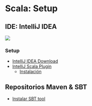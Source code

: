 # Scala: Setup

## **IDE:** IntelliJ IDEA

![](https://www.jetbrains.com/idea/img/screenshots/idea_overview_5_1@2x.png)

### Setup

* [IntelliJ IDEA Download](https://www.jetbrains.com/es-es/idea/download/)
* [IntelliJ Scala Plugin](https://plugins.jetbrains.com/plugin/1347-scala)
    * [Instalación](https://www.jetbrains.com/help/idea/discover-intellij-idea-for-scala.html#scala_plugin)

## Repositorios Maven & SBT

* [Instalar SBT tool](https://www.scala-sbt.org/1.x/docs/es/Setup.html)